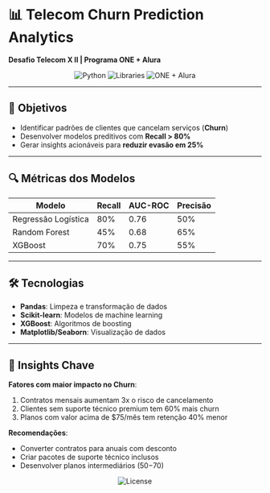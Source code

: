  # 📊 Telecom Churn Prediction Analytics
**Desafio Telecom X II | Programa ONE + Alura**

<p align="center">
  <img src="https://img.shields.io/badge/Python-3.11%2B-blue?logo=python" alt="Python">
  <img src="https://img.shields.io/badge/Library-Pandas%20|%20Sklearn%20|%20XGBoost-orange" alt="Libraries">
  <img src="https://img.shields.io/badge/ONE%20%2B%20Alura-Challenge%20Telecom%20X%20II-brightgreen" alt="ONE + Alura">
</p>

---

## 🎯 Objetivos
- Identificar padrões de clientes que cancelam serviços (**Churn**)
- Desenvolver modelos preditivos com **Recall > 80%**
- Gerar insights acionáveis para **reduzir evasão em 25%**

---

## 🔍 Métricas dos Modelos
| Modelo               | Recall | AUC-ROC | Precisão |
|----------------------|--------|---------|----------|
| Regressão Logística  | 80%    | 0.76    | 50%      |
| Random Forest        | 45%    | 0.68    | 65%      |
| XGBoost              | 70%    | 0.75    | 55%      |

---

## 🛠️ Tecnologias
- **Pandas**: Limpeza e transformação de dados
- **Scikit-learn**: Modelos de machine learning
- **XGBoost**: Algoritmos de boosting
- **Matplotlib/Seaborn**: Visualização de dados

---

## 📌 Insights Chave
**Fatores com maior impacto no Churn**:
1. Contratos mensais aumentam 3x o risco de cancelamento
2. Clientes sem suporte técnico premium tem 60% mais churn
3. Planos com valor acima de $75/mês tem retenção 40% menor

**Recomendações**:
- Converter contratos para anuais com desconto
- Criar pacotes de suporte técnico inclusos
- Desenvolver planos intermediários ($50-$70)

<p align="center">
  <img src="https://img.shields.io/badge/License-MIT-purple" alt="License">
</p>
